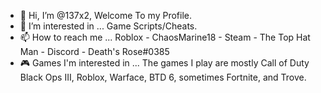 - 👋 Hi, I’m @137x2, Welcome To my Profile.
- 👀 I’m interested in ... Game Scripts/Cheats.
- 📫 How to reach me ... Roblox - ChaosMarine18 - Steam - The Top Hat Man - Discord - Death's Rose#0385
- 🎮 Games I'm interested in ... The games I play are mostly Call of Duty Black Ops III, Roblox, Warface, BTD 6, sometimes Fortnite, and Trove.
